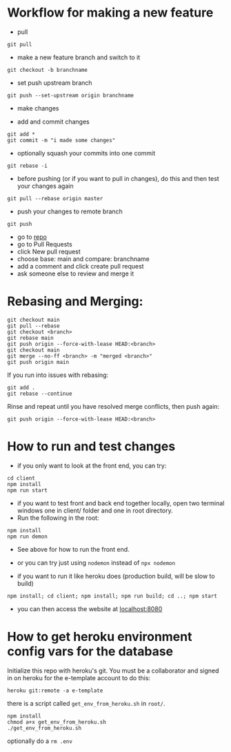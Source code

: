 # Workflow for making a new feature
- pull
```
git pull
```

- make a new feature branch and switch to it
```
git checkout -b branchname
```

- set push upstream branch
```
git push --set-upstream origin branchname
```

- make changes

- add and commit changes
```
git add *
git commit -m "i made some changes"
```

- optionally squash your commits into one commit
```
git rebase -i
```

- before pushing (or if you want to pull in changes), do this and then test your changes again
```
git pull --rebase origin master
```

- push your changes to remote branch
```
git push
```

- go to [repo](https://github.com/6170-fa20/final-project-team-not-fritter)
- go to Pull Requests
- click New pull request
- choose base: main and compare: branchname
- add a comment and click create pull request
- ask someone else to review and merge it

# Rebasing and Merging:
```
git checkout main
git pull --rebase
git checkout <branch>
git rebase main
git push origin --force-with-lease HEAD:<branch>
git checkout main
git merge --no-ff <branch> -m "merged <branch>"
git push origin main
```
If you run into issues with rebasing:
```
git add .
git rebase --continue
```
Rinse and repeat until you have resolved merge conflicts, then push again:
```
git push origin --force-with-lease HEAD:<branch>
```

# How to run and test changes

- if you only want to look at the front end, you can try:
```
cd client
npm install
npm run start
```

- if you want to test front and back end together locally, open two terminal windows one in client/ folder and one in root directory.
- Run the following in the root:
```
npm install
npm run demon
```
- See above for how to run the front end.
- or you can try just using `nodemon` instead of `npx nodemon`

- if you want to run it like heroku does (production build, will be slow to build)
```
npm install; cd client; npm install; npm run build; cd ..; npm start
```
- you can then access the website at [localhost:8080](localhost:8080)

# How to get heroku environment config vars for the database

Initialize this repo with heroku's git. You must be a collaborator and signed in on heroku for the e-template account to do this:
```
heroku git:remote -a e-template
```

there is a script called `get_env_from_heroku.sh` in `root/`.
```
npm install 
chmod a+x get_env_from_heroku.sh
./get_env_from_heroku.sh
```
optionally do a `rm .env`
